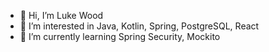 - 👋 Hi, I’m Luke Wood
- 👀 I’m interested in Java, Kotlin, Spring, PostgreSQL, React
- 🌱 I’m currently learning Spring Security, Mockito
